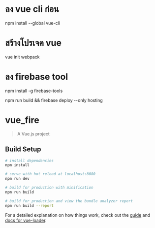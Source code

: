 # ลง vue cli ก่อน
npm install --global vue-cli

# สร้างโปรเจค vue
vue init webpack    

# ลง firebase tool
npm install -g firebase-tools

npm run build && firebase deploy --only hosting


# vue_fire

> A Vue.js project

## Build Setup

``` bash
# install dependencies
npm install

# serve with hot reload at localhost:8080
npm run dev

# build for production with minification
npm run build

# build for production and view the bundle analyzer report
npm run build --report
```

For a detailed explanation on how things work, check out the [guide](http://vuejs-templates.github.io/webpack/) and [docs for vue-loader](http://vuejs.github.io/vue-loader).
